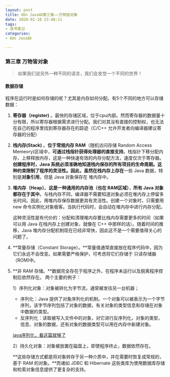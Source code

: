 ```yaml
---
layout: post
title: 《On Java8》第三章——万物皆对象
date: 2020-02-10 23:48:11
tags:
- 读书笔记
categories: 
- 《On Java8》

---
```


### 第三章 万物皆对象

> 如果我们说另外一种不同的语言，我们会发觉一个不同的世界！ 

<!-- more -->	

#### 数据存储

程序在运行时是如何存储的呢？尤其是内存如何分配。有5个不同的地方可以存储数据：

1. **寄存器（register)** 。最快的存储区域，位于cpu内部。然而寄存器的数据量十分有限，所以寄存器根据需求进行分配。我们对其没有直接的控制权，也无法在自己的程序里找到寄存器存在的踪迹（C/C++ 允许开发者向编译器建议寄存器的分配）

2. **栈内存(Stack)** 。**位于常规内存 RAM**（随机访问存储 Random Access Memeory)区域中，**可通过栈指针获得处理器的直接支持**。栈指针下移分配内存，上移释放内存，这是一种快速有效的内存分配方法，速度仅次于寄存器。**创建程序时，Java 系统必须准确地知道栈内保存的所有项目的生命周期。**这种约束限制了程序的灵活性。因此，虽然在**栈内存上存在**一些 Java 数据，特别是**对象引用**，但是 Java 对象保存在 堆内存中。

3. **堆内存（Heap）**。**这是一种通用的内存池（也在 RAM区域）**，**所有 Java 对象都存在于其中**。与栈内存不同，编译器不需要知道对象必须在堆内存上停留多长时间。因此，用堆内存保存数据更具有灵活性。创建一个对象时，只需要用 new 命令实例化对象极客。当执行代码时，会自动在堆内存中进行内存分配。

   这种灵活性是有代价的：分配和清理堆内存要比栈内存需要更多的时间（如果可以用 Java 在栈内存上创建对象，就像在 C++ 中那样的话）。随着时间的推移，Java 堆内存分配机制现在已经非常快，因此这不是一个需要值得关心的问题了。

4. **常量存储（Constant Storage）。**常量值通常直接放在程序代码中，因为它们永远不会改变。如果需要严格保护，可考虑将它们存储于 只读存储器（ROM)中。

5. **非 RAM 存储。**数据完全存在于程序之外，在程序未运行以及脱离程序控制后依然存在。 两个主要的例子：

   1）序列化对象：对象被转化为字节流，通常被发往另一台机器；

   - 序列化：Java 提供了对象序列化的机制。一个对象可以被表示为一个字节序列，该字节序列包括了对象的数据，有关对象的类型信息和存储在对象中数据的类型。
   - 反序列化：读取被写入文件中的对象，对它进行反序列化，对象的类型，信息、对象的数据，还有对象的数据类型可以用在内存中新建对象。

   [java序列化，看这篇就够了](https://juejin.im/post/5ce3cdc8e51d45777b1a3cdf)

   2）持久化对象：对象被放置在磁盘上，即使程序终止，数据依然存在。

   **这些存储方式都是将对象转存于另一种介质中，并在需要时恢复成常规的，基于 RAM 的对象。**而诸如 JDBC 和 Hibernate 这些类库为使用数据库存储和检索对象信息提供了更复杂的支持。